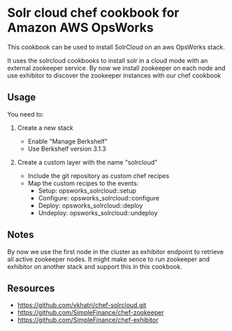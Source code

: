 Solr cloud chef cookbook for Amazon AWS OpsWorks
==================

This cookbook can be used to install SolrCloud on an aws OpsWorks stack.

It uses the solrcloud cookbooks to install solr in a cloud mode with an external zookeeper service.
By now we install zookeeper on each node and use exhibitor to discover the zookeeper instances
with our chef cookbook

## Usage

You need to:

1. Create a new stack
    * Enable "Manage Berkshelf"
    * Use Berkshelf version 3.1.3

2. Create a custom layer with the name "solrcloud"
    * Include the git repository as custom chef recipes
    * Map the custom recipes to the events:
        * Setup: opsworks_solrcloud::setup
        * Configure: opsworks_solrcloud::configure
        * Deploy: opsworks_solrcloud::deploy
        * Undeploy: opsworks_solrcloud::undeploy


## Notes

By now we use the first node in the cluster as exhibitor endpoint to
retrieve all active zookeeper nodes. It might make sence to run zookeeper and exhibitor
on another stack and support this in this cookbook.

## Resources

* https://github.com/vkhatri/chef-solrcloud.git
* https://github.com/SimpleFinance/chef-zookeeper
* https://github.com/SimpleFinance/chef-exhibitor